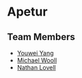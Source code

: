# Apetur
## Team Members
* [Youwei Yang](https://github.com/yyang3)
* [Michael Wooll](https://github.com/michaelwooll)
* [Nathan Lovell](https://github.com/NathanLovell)

